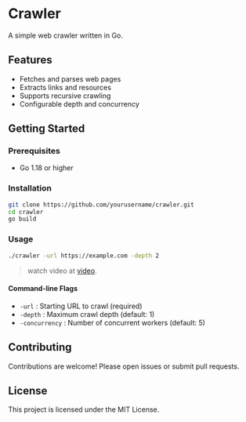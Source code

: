 # Crawler

A simple web crawler written in Go.

## Features

- Fetches and parses web pages
- Extracts links and resources
- Supports recursive crawling
- Configurable depth and concurrency

## Getting Started

### Prerequisites

- Go 1.18 or higher

### Installation

```bash
git clone https://github.com/yourusername/crawler.git
cd crawler
go build
```

### Usage

```bash
./crawler -url https://example.com -depth 2
```
> watch video at [video](https://github.com/HarshAg90/GoPoweredCrawler/blob/main/examples/Crawler%20Program%20VID.mp4).

#### Command-line Flags

- `-url` : Starting URL to crawl (required)
- `-depth` : Maximum crawl depth (default: 1)
- `-concurrency` : Number of concurrent workers (default: 5)

## Contributing

Contributions are welcome! Please open issues or submit pull requests.

## License

This project is licensed under the MIT License.